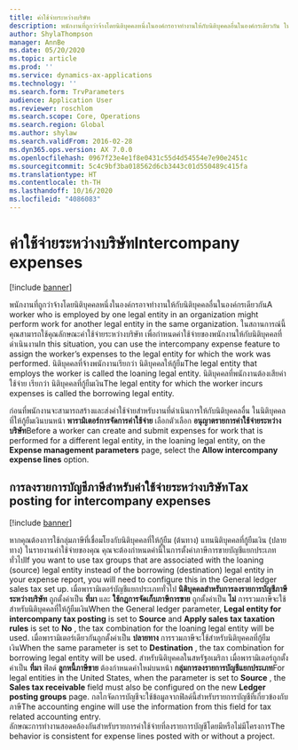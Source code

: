 ```yaml
---
title: ค่าใช้จ่ายระหว่างบริษัท
description: พนักงานที่ถูกว่าจ้างโดยนิติบุคคลหนึ่งในองค์กรอาจทำงานให้กับนิติบุคคลอื่นในองค์กรเดียวกัน ในสถานการณ์นี้ คุณสามารถใช้คุณลักษณะค่าใช้จ่ายระหว่างบริษัท เพื่อกำหนดค่าใช้จ่ายของพนักงานให้กับนิติบุคคลที่ดำเนินงาน
author: ShylaThompson
manager: AnnBe
ms.date: 05/20/2020
ms.topic: article
ms.prod: ''
ms.service: dynamics-ax-applications
ms.technology: ''
ms.search.form: TrvParameters
audience: Application User
ms.reviewer: roschlom
ms.search.scope: Core, Operations
ms.search.region: Global
ms.author: shylaw
ms.search.validFrom: 2016-02-28
ms.dyn365.ops.version: AX 7.0.0
ms.openlocfilehash: 0967f23e4e1f8e0431c55d4d54554e7e90e2451c
ms.sourcegitcommit: 5c4c9bf3ba018562d6cb3443c01d550489c415fa
ms.translationtype: HT
ms.contentlocale: th-TH
ms.lasthandoff: 10/16/2020
ms.locfileid: "4086083"
---
```

# <a name="intercompany-expenses"></a><span data-ttu-id="72de1-104">ค่าใช้จ่ายระหว่างบริษัท</span><span class="sxs-lookup"><span data-stu-id="72de1-104">Intercompany expenses</span></span>

[!include [banner](../includes/banner.md)]

<span data-ttu-id="72de1-105">พนักงานที่ถูกว่าจ้างโดยนิติบุคคลหนึ่งในองค์กรอาจทำงานให้กับนิติบุคคลอื่นในองค์กรเดียวกัน</span><span class="sxs-lookup"><span data-stu-id="72de1-105">A worker who is employed by one legal entity in an organization might perform work for another legal entity in the same organization.</span></span> <span data-ttu-id="72de1-106">ในสถานการณ์นี้ คุณสามารถใช้คุณลักษณะค่าใช้จ่ายระหว่างบริษัท เพื่อกำหนดค่าใช้จ่ายของพนักงานให้กับนิติบุคคลที่ดำเนินงาน</span><span class="sxs-lookup"><span data-stu-id="72de1-106">In this situation, you can use the intercompany expense feature to assign the worker’s expenses to the legal entity for which the work was performed.</span></span> <span data-ttu-id="72de1-107">นิติบุคคลที่จ้างพนักงานเรียกว่า นิติบุคคลให้กู้ยืม</span><span class="sxs-lookup"><span data-stu-id="72de1-107">The legal entity that employs the worker is called the loaning legal entity.</span></span> <span data-ttu-id="72de1-108">นิติบุคคลที่พนักงานต้องเสียค่าใช้จ่าย เรียกว่า นิติบุคคลที่กู้ยืมเงิน</span><span class="sxs-lookup"><span data-stu-id="72de1-108">The legal entity for which the worker incurs expenses is called the borrowing legal entity.</span></span> 

<span data-ttu-id="72de1-109">ก่อนที่พนักงานจะสามารถสร้างและส่งค่าใช้จ่ายสำหรับงานที่ดำเนินการให้กับนิติบุคคลอื่น ในนิติบุคคลที่ให้กู้ยืมเงินบนหน้า **พารามิเตอร์การจัดการค่าใช้จ่าย** เลือกตัวเลือก **อนุญาตรายการค่าใช้จ่ายระหว่างบริษัท**</span><span class="sxs-lookup"><span data-stu-id="72de1-109">Before a worker can create and submit expenses for work that is performed for a different legal entity, in the loaning legal entity, on the **Expense management parameters** page, select the **Allow intercompany expense lines** option.</span></span> 

## <a name="tax-posting-for-intercompany-expenses"></a><span data-ttu-id="72de1-110">การลงรายการบัญชีภาษีสำหรับค่าใช้จ่ายระหว่างบริษัท</span><span class="sxs-lookup"><span data-stu-id="72de1-110">Tax posting for intercompany expenses</span></span>

[!include [banner](../includes/banner.md)]

<span data-ttu-id="72de1-111">หากคุณต้องการใช้กลุ่มภาษีที่เชื่อมโยงกับนิติบุคคลที่ให้กู้ยืม (ต้นทาง) แทนนิติบุคคลที่กู้ยืมเงิน (ปลายทาง) ในรายงานค่าใช้จ่ายของคุณ คุณจะต้องกำหนดค่านี้ในการตั้งค่าภาษีการขายบัญชีแยกประเภททั่วไป</span><span class="sxs-lookup"><span data-stu-id="72de1-111">If you want to use tax groups that are associated with the loaning (source) legal entity instead of the borrowing (destination) legal entity in your expense report, you will need to configure this in the General ledger sales tax set up.</span></span> <span data-ttu-id="72de1-112">เมื่อพารามิเตอร์บัญชีแยกประเภททั่วไป **นิติบุคคลสำหรับการลงรายการบัญชีภาษีระหว่างบริษัท** ถูกตั้งค่าเป็น **ที่มา** และ **ใช้กฎการจัดเก็บภาษีการขาย** ถูกตั้งค่าเป็น **ไม่** การรวมภาษีจะใช้สำหรับนิติบุคคลที่ให้กู้ยืมเงิน</span><span class="sxs-lookup"><span data-stu-id="72de1-112">When the General ledger parameter, **Legal entity for intercompany tax posting** is set to **Source** and **Apply sales tax taxation rules** is set to **No** , the tax combination for the loaning legal entity will be used.</span></span> <span data-ttu-id="72de1-113">เมื่อพารามิเตอร์เดียวกันถูกตั้งค่าเป็น **ปลายทาง** การรวมภาษีจะใช้สำหรับนิติบุคคลที่กู้ยืมเงิน</span><span class="sxs-lookup"><span data-stu-id="72de1-113">When the same parameter is set to **Destination** , the tax combination for borrowing legal entity will be used.</span></span> <span data-ttu-id="72de1-114">สำหรับนิติบุคคลในสหรัฐอเมริกา เมื่อพารามิเตอร์ถูกตั้งค่าเป็น **ที่มา** ฟิลด์ **ลูกหนี้ภาษีขาย** ต้องกำหนดค่าใหม่บนหน้า **กลุ่มการลงรายการบัญชีแยกประเภท**</span><span class="sxs-lookup"><span data-stu-id="72de1-114">For legal entities in the United States, when the parameter is set to **Source** , the **Sales tax receivable** field must also be configured on the new **Ledger posting groups** page.</span></span> <span data-ttu-id="72de1-115">กลไกจัดการบัญชีจะใช้ข้อมูลจากฟิลด์นี้สำหรับรายการบัญชีที่เกี่ยวข้องกับภาษี</span><span class="sxs-lookup"><span data-stu-id="72de1-115">The accounting engine will use the information from this field for tax related accounting entry.</span></span>   
<span data-ttu-id="72de1-116">ลักษณะการทำงานสอดคล้องกันสำหรับรายการค่าใช้จ่ายที่ลงรายการบัญชีโดยมีหรือไม่มีโครงการ</span><span class="sxs-lookup"><span data-stu-id="72de1-116">The behavior is consistent for expense lines posted with or without a project.</span></span>  
